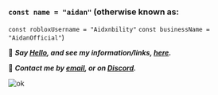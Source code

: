 ### `const name = "aidan"` (otherwise known as:
`const robloxUsername = "Aidxnbility"`
`const businessName = "AidanOfficial"`)

👋 ***Say [Hello](mailto:hi@aidan.pw), and see my information/links, [here](https://aidan.pw).***

📨 ***Contact me by [email](mailto:hi@aidan.pw), or on [Discord](https://discord.com/users/337325419416125442).***

![ok](https://discord.c99.nl/widget/theme-1/337325419416125442.png)
